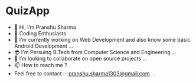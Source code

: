 # QuizApp
- 👋 Hi, I’m Pranshu Sharma
- 👀 Coding Enthusiasts
- 🌱 I’m currently working on Web Development and also know some basic Android Development ...
- 😎 I'm Persuing B.Tech from Computer Science and Engineering ...
- 💞️ I’m looking to collaborate on open source projects ...
- 📫 How to reach me ? 
- Feel free to contact :- pranshu.sharma1303@gmail.com ...
